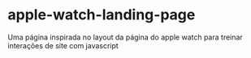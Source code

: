 # apple-watch-landing-page
Uma página inspirada no layout da página do apple watch para treinar interações de site com javascript  
